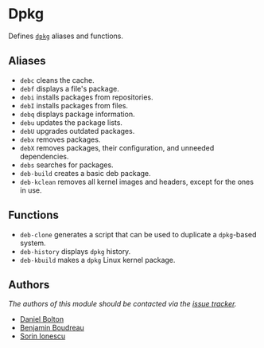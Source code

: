 # Dpkg

Defines [`dpkg`][1] aliases and functions.

## Aliases

- `debc` cleans the cache.
- `debf` displays a file's package.
- `debi` installs packages from repositories.
- `debI` installs packages from files.
- `debq` displays package information.
- `debu` updates the package lists.
- `debU` upgrades outdated packages.
- `debx` removes packages.
- `debX` removes packages, their configuration, and unneeded dependencies.
- `debs` searches for packages.
- `deb-build` creates a basic deb package.
- `deb-kclean` removes all kernel images and headers, except for the ones in
  use.

## Functions

- `deb-clone` generates a script that can be used to duplicate a `dpkg`-based
  system.
- `deb-history` displays `dpkg` history.
- `deb-kbuild` makes a `dpkg` Linux kernel package.

## Authors

*The authors of this module should be contacted via the [issue tracker][2].*

- [Daniel Bolton](https://github.com/dbb)
- [Benjamin Boudreau](https://github.com/dreur)
- [Sorin Ionescu](https://github.com/sorin-ionescu)

[1]: https://wiki.debian.org/Teams/Dpkg
[2]: https://github.com/sorin-ionescu/prezto/issues

